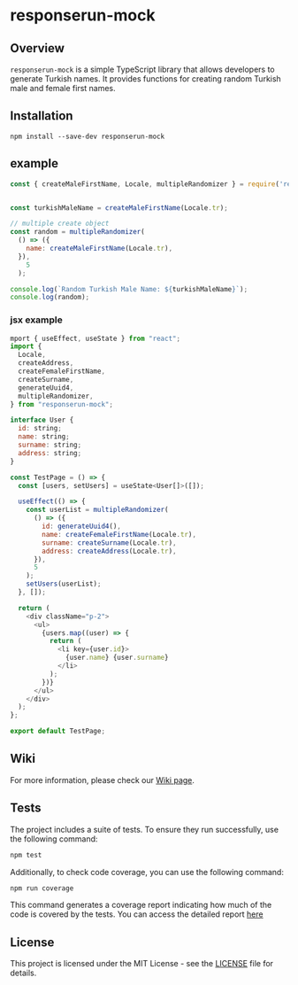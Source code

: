 # responserun-mock

## Overview

`responserun-mock` is a simple TypeScript library that allows developers to generate Turkish names. It provides functions for creating random Turkish male and female first names.

## Installation
```
npm install --save-dev responserun-mock
```

## example

```javascript
const { createMaleFirstName, Locale, multipleRandomizer } = require('responserun-mock');


const turkishMaleName = createMaleFirstName(Locale.tr);

// multiple create object
const random = multipleRandomizer(
  () => ({
    name: createMaleFirstName(Locale.tr),
  }),
    5
  );

console.log(`Random Turkish Male Name: ${turkishMaleName}`);
console.log(random);
```

### jsx example
```javascript
mport { useEffect, useState } from "react";
import {
  Locale,
  createAddress,
  createFemaleFirstName,
  createSurname,
  generateUuid4,
  multipleRandomizer,
} from "responserun-mock";

interface User {
  id: string;
  name: string;
  surname: string;
  address: string;
}

const TestPage = () => {
  const [users, setUsers] = useState<User[]>([]);

  useEffect(() => {
    const userList = multipleRandomizer(
      () => ({
        id: generateUuid4(),
        name: createFemaleFirstName(Locale.tr),
        surname: createSurname(Locale.tr),
        address: createAddress(Locale.tr),
      }),
      5
    );
    setUsers(userList);
  }, []);

  return (
    <div className="p-2">
      <ul>
        {users.map((user) => {
          return (
            <li key={user.id}>
              {user.name} {user.surname}
            </li>
          );
        })}
      </ul>
    </div>
  );
};

export default TestPage;
```

## Wiki

For more information, please check our [Wiki page](https://github.com/responserun/responserun-mock/wiki).


## Tests

The project includes a suite of tests. To ensure they run successfully, use the following command:

```bash
npm test
```

Additionally, to check code coverage, you can use the following command:

```bash
npm run coverage
```

This command generates a coverage report indicating how much of the code is covered by the tests. You can access the detailed report [here](https://responserun.github.io/responserun-mock/)



## License

This project is licensed under the MIT License - see the [LICENSE](LICENSE) file for details.
